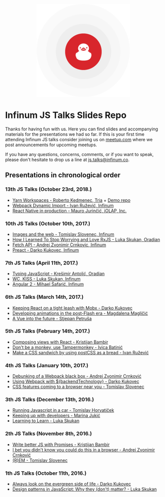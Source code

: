 <p align="center">
  <img width="300" src="_assets/ducky.png" />
  <h1>Infinum JS Talks Slides Repo</h1>
</p>

Thanks for having fun with us. Here you can find slides and accompanying materials
for the presentations we had so far. If this is your first time attending
Infinum JS talks consider joining us on
[meetup.com](https://www.meetup.com/Infinum-JS-Talks/) where we post announcements
for upcoming meetups.

If you have any questions, concerns, comments, or if you want to speak,
please don't hesitate to drop us a line at [js.talks@infinum.co](mailto:js.talks@infinum.co).

## Presentations in chronological order

### 13th JS Talks (October 23rd, 2018.)
- [Yarn Workspaces - Roberto Kedmenec, Tria](talks-13/yarn-workspaces.pdf) + [Demo repo](https://github.com/kedmenecr/infinum-talk)
- [Webpack Dynamic Import - Ivan Ružević, Infinum](talks-13/webpack-dynamic-import.pdf)
- [React Native in production - Mauro Jurinčić, iOLAP, Inc.](talks-13/react-native-in-production.pdf)

### 10th JS Talks (October 10th, 2017.)
- [Images and the web - Tomislav Slovenec, Infinum](talks-10/images_and_the_web_tomislav_slovenec.pdf)
- [How I Learned To Stop Worrying and Love RxJS - Luka Skukan, Oradian](talks-10/rxjs_luka_skukan.pdf)
- [Fetch API - Andrei Zvonimir Crnkovic, Infinum](talks-10/fetch_andrei_zvonimir_crnkovic.pdf)
- [Preact - Darko Kukovec, Infinum](talks-10/preact_darko_kukovec.pdf)

### 7th JS Talks (April 11th, 2017.)

- [Typing JavaScript - Krešimir Antolić, Oradian](talks-7/typing_javascript_kresimir_antolic.pdf)
- [WC, KISS - Luka Skukan, Infinum](talks-7/wc_kiss_luka_skukan.pdf)
- [Angular 2 - Mihael Šafarić, Infinum](talks-7/angular_2_mihael_safaric.pdf)

### 6th JS Talks (March 14th, 2017.)

- [Keeping React on a tight leash with Mobx - Darko Kukovec](talks-6/keeping_react_on_a_tight_leash_with_mobx_darko_kukovec.pdf)
- [Developing animations in the post-Flash era - Magdalena Magličić]()
- [A Vue into the future - Stjepan Petruša](talks-6/vue_js_stjepan_petrusa.pdf)

### 5th JS Talks (February 14th, 2017.)

- [Composing views with React - Kristijan Bambir](talks-5/composing_views_with_react_kristijan_bambir.pdf)
- [Don't be a monkey, use Tampermonkey - Ivica Batinić]()
- [Make a CSS sandwich by using postCSS as a bread - Ivan Ružević](talks-5/postcss_ivan_ruzevic.pdf)

### 4th JS Talks (January 10th, 2017.)

- [Debunking of a Webpack black box - Andrei Zvonimir Crnković](talks-4/webpack_andrei_zvonimir_crnkovic.pdf)
- [Using Webpack with ${backendTechnology} - Darko Kukovec](talks-4/using_webpack_with_backend_darko_kukovec.pdf)
- [CSS features coming to a browser near you - Tomislav Slovenec]()

### 3th JS Talks (December 13th, 2016.)

- [Running Javascript in a car - Tomislav Horvatiček]()
- [Keeping up with developers - Marina Jukić](talks-3/keeping_up_with_the_developers_marina_jukic.pdf)
- [Learning to Learn - Luka Skukan](talks-3/learning_to_learn_luka_skukan.pdf)

### 2th JS Talks (November 8th, 2016.)

- [Write better JS with Promises - Kristijan Bambir](talks-2/write_better_js_with_promises_kristijan_bambir.pdf)
- [I bet you didn't know you could do this in a browser - Andrei Zvonimir Crnković](talks-2/bb8_andrei_zvonimir_crnkovic.pdf)
- [(R)EM - Tomislav Slovenec](talks-2/rem_tomislav_slovenec.pdf)

### 1th JS Talks (October 11th, 2016.)

- [Always look on the evergreen side of life - Darko Kukovec](talks-1/always_look_on_the_evergreen_side_of_life_darko_kukovec.pdf)
- [Design patterns in JavaScript: Why they (don't) matter? - Luka Skukan](talks-1/patterns_luka_skukan.pdf)
